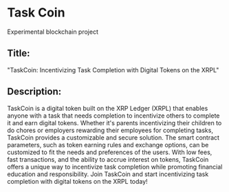 # Task Coin
Experimental blockchain project

## Title: 

"TaskCoin: Incentivizing Task Completion with Digital Tokens on the XRPL"

## Description: 

TaskCoin is a digital token built on the XRP Ledger (XRPL) that enables anyone with a task that needs completion to incentivize others to complete it and earn digital tokens. Whether it's parents incentivizing their children to do chores or employers rewarding their employees for completing tasks, TaskCoin provides a customizable and secure solution. The smart contract parameters, such as token earning rules and exchange options, can be customized to fit the needs and preferences of the users. With low fees, fast transactions, and the ability to accrue interest on tokens, TaskCoin offers a unique way to incentivize task completion while promoting financial education and responsibility. Join TaskCoin and start incentivizing task completion with digital tokens on the XRPL today!
